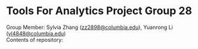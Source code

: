 # Tools For Analytics Project Group 28
Group Member: Sylvia Zhang (zz2898@columbia.edu), Yuanrong Li (yl4848@columbia.edu)<br/>
Contents of repository:
